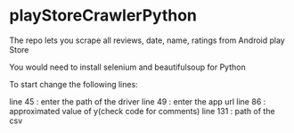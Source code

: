 # playStoreCrawlerPython
The repo lets you scrape all reviews, date, name, ratings from Android play Store

You would need to install selenium and beautifulsoup for Python

To start change the following lines:

line 45 : enter the path of the driver
line 49 :  enter the app url
line 86 : approximated value of y(check code for comments)
line 131 : path of the csv
